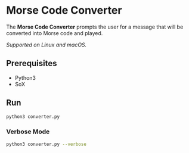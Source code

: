 # Morse Code Converter
The **Morse Code Converter** prompts the user for a message that will be 
converted into Morse code and played.

*Supported on Linux and macOS.*

## Prerequisites
- Python3
- SoX 

## Run
```bash
python3 converter.py
```

### Verbose Mode
```bash
python3 converter.py --verbose
```
